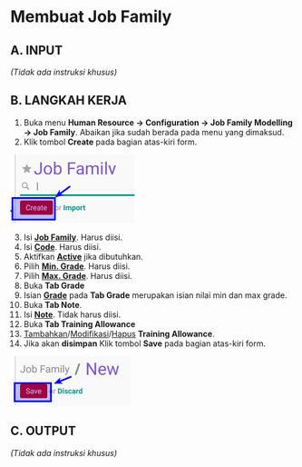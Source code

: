 # Membuat Job Family

## A. INPUT

*(Tidak ada instruksi khusus)*

## B. LANGKAH KERJA

1. Buka menu **Human Resource -> Configuration -> Job Family Modelling -> Job Family**. Abaikan jika sudah berada pada menu yang dimaksud.
2. Klik tombol **Create** pada bagian atas-kiri form.

![](../../img/job-family/tombol-create.png)

3. Isi **[Job Family](./penjelasan.md#field-name)**. Harus diisi.
4. Isi **[Code](./penjelasan.md#field-code)**. Harus diisi.
5. Aktifkan **[Active](./penjelasan.md#field-active)** jika dibutuhkan.
6. Pilih **[Min. Grade](./penjelasan.md#field-min-grade)**. Harus diisi.
7. Pilih **[Max. Grade](./penjelasan.md#field-max-grade)**. Harus diisi.
8. Buka **Tab Grade**
9. Isian **[Grade](./penjelasan.md#field-tab-job-grades)** pada **Tab Grade** merupakan isian nilai min dan max grade.
10. Buka **Tab Note**.
11. Isi **[Note](./penjelasan.md#field-note)**. Tidak harus diisi.
12. Buka **Tab Training Allowance**
13. <a name="l13">[Tambahkan](./membuat-allowance.md)/[Modifikasi](./modifikasi-allowance.md)/[Hapus](./hapus-allowance.md)</a>  **Training Allowance**.
14. Jika akan **disimpan** Klik tombol **Save** pada bagian atas-kiri form.

![](../../img/job-family/tombol-save-create.png)

## C. OUTPUT

*(Tidak ada instruksi khusus)*
